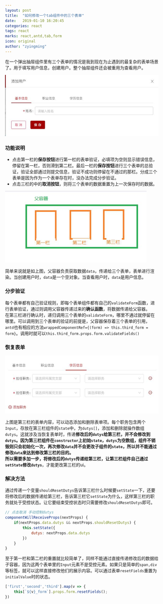 ```yaml
---
layout: post
title:  "如何修改一个tab组件中的三个表单"
date:   2019-01-10 16:20:45
categories: react
tags: react
marks: react,antd,tab,form
icon: original
author: "zyingming"
---
```

在一个弹出抽屉组件里有三个表单的情况是我到现在为止遇到的最复杂的表单场景了。用于填写用户信息，创建用户。整个抽屉组件还会被重用为查看用户。

![form](/assets/images/pictures/2019-01/form-tab-antd.jpg)

### 功能说明
- 点击第一栏的**保存按钮**进行第一栏的表单验证，必填项为空则显示错误信息，停留在第一栏，否则滑到第二栏。最后一栏的**保存按钮**进行三个表单的总验证，验证全部通过则提交信息，验证不成功则停留在不通过的那栏。分成三个表单是因为作为一个表单存在时，没办法完成分步验证。<br />
- 点击三栏的中的**取消按钮**，则将三个表单的数据重置为上一次保存时的数据。

![form](/assets/images/pictures/2019-01/form-j.jpg)

简单来说就是如上图，父容器负责获取数据`data`，传递给三个表单，表单进行渲染。当创建用户时，`data`是一个空对象。当查看用户时，`data`是用户信息。

### 分步验证
每个表单都有自己验证规则，即每个表单组件都有自己的`validateForm`函数，进行表单验证，通过则调用父容器传递过来的**确认函数**，将数据传递给父容器。<br />   在第三栏进行确认时，递归调用三个表单的`validateForm`，哪里不通过就停留在哪里。可以调用到三个表单的验证的前提是，父容器保存着三个表单的引用，`antd`也有相应的方法`wrappedComponentRef={(form) => this.third_form = form}`。调用时就可以`this.third_form.props.form.validateFields()`

### 恢复表单

![form](/assets/images/pictures/2019-01/form-tab-3-antd.jpg) 
 
上图是第三栏的表单内容，可以动态添加和删除表单项。每个职务包含两个`Input`，存放在第三栏组件的`state`中，为`dutys[]`，添加和删除就操作数组`dutys`。这就涉及当恢复表单时，传递**修改后的`dutys`**给第三栏，并不会修改到`dutys`。因为第三栏组件在`constructor`上初始`state`，`dutys`为空数组，组件不销毁则只会初始化一次，再次修改`data`并不会更改子组件的`state`，所以并不能通过修改`data`来达到修改第三栏的目的。<br />   所以需要多加一步，将修改后的`dutys`传递给第三栏，让第三栏组件**自己通过`setState`修改`dutys`**，才能更改第三栏的ui。
### 解决方法
通过传递一个变量`shouldResetDutys`告诉第三栏什么时候要`setState`一下，还要将修改后的数据传递给第三栏，告诉第三栏它`setState`为什么，这样第三栏的职务就处于受控状态。让它要结束受控状态时只需要修改`shouldResetDutys`即可。

```javascript
// 点击取消 手动控制dutys
componentWillReceiveProps(nextProps) {
	if(nextProps.data.dutys && nextProps.shouldResetDutys) {
		this.setState({
			dutys: nextProps.data.dutys
		})
	}
}
```
至于第一栏和第二栏的重置就比较简单了，同样不能通过直接传递修改后的数据给子容器，因为这两个表单里的`Input`元素不是受控元素。如果只是简单的`span,div`等标签，就可以这样直接修改他们的展示内容。可以通过表单`resetFields`重置为`initialValue`时的状态。

```javascript
['first','second','third'].map(v => {
	this[`${v}_form`].props.form.resetFields();
})
```

